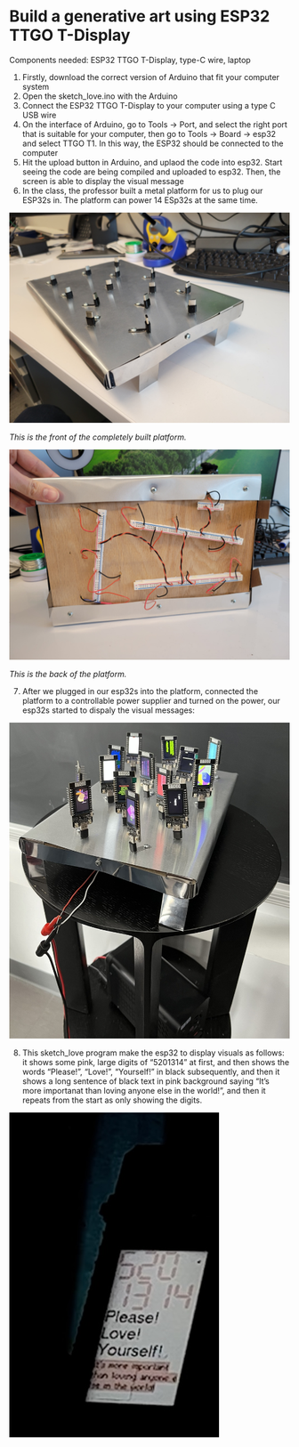 # Build a generative art using ESP32 TTGO T-Display

Components needed: ESP32 TTGO T-Display, type-C wire, laptop

1. Firstly, download the correct version of Arduino that fit your computer system
2. Open the sketch_love.ino with the Arduino
3. Connect the ESP32 TTGO T-Display to your computer using a type C USB wire
4. On the interface of Arduino, go to Tools → Port, and select the right port that is suitable for your computer, then go to Tools → Board → esp32 and select TTGO T1. In this way, the ESP32 should be connected to the computer
5. Hit the upload button in Arduino, and uplaod the code into esp32. Start seeing the code are being compiled and uploaded to esp32. Then, the screen is able to display the visual message
6. In the class, the professor built a metal platform for us to plug our ESP32s in. The platform can power 14 ESp32s at the same time.

![20230228_111131.jpg](20230228_111131.jpg)

*This is the front of the completely built platform.*

![20230228_111146.jpg](20230228_111146.jpg)

*This is the back of the platform.*

7. After we plugged in our esp32s into the platform, connected the platform to a controllable power supplier and turned on the power, our esp32s started to dispaly the visual messages:

![IMG_9719.jpg](IMG_9719.jpg)

8. This sketch_love program make the esp32 to display visuals as follows: it shows some pink, large digits of “5201314” at first, and then shows the words “Please!”, “Love!”, “Yourself!” in black subsequently, and then it shows a long sentence of black text in pink background saying “It’s more importanat than loving anyone else in the world!”, and then it repeats from the start as only showing the digits.

![IMG_9718.jpg](IMG_9718.jpg)
